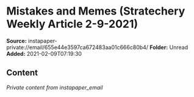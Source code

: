 # Mistakes and Memes (Stratechery Weekly Article 2-9-2021)

**Source:** instapaper-private://email/655e44e3597ca672483aa01c666c80b4/
**Folder:** Unread
**Added:** 2021-02-09T07:19:30




## Content
*Private content from instapaper_email*
